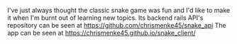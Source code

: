 I've just always thought the classic snake game was fun and I'd like to make it when I'm burnt out of learning new topics. Its backend rails API's repository can be seen at https://github.com/chrismenke45/snake_api The app can be seen at https://chrismenke45.github.io/snake_client/